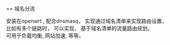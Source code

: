 == 域名分流

安装在openwrt , 配合dnsmasq， 实现通过域名清单来实现路由设置，  
比如有多个链路时， 可以实现， 基于域名清单的流量路由规划。  
可用于负载均衡, 网站加速, 等等。
